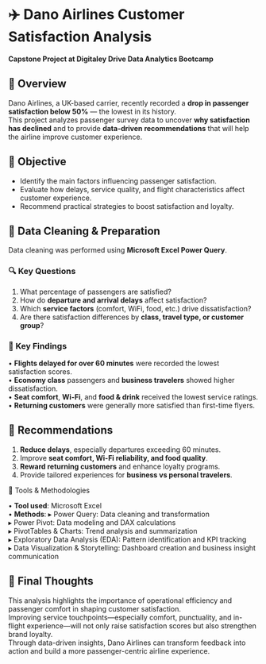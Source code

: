 # ✈️ Dano Airlines Customer Satisfaction Analysis  

**Capstone Project at Digitaley Drive Data Analytics Bootcamp**


## 🧭 Overview  
Dano Airlines, a UK-based carrier, recently recorded a **drop in passenger satisfaction below 50%** — the lowest in its history.  
This project analyzes passenger survey data to uncover **why satisfaction has declined** and to provide **data-driven recommendations** that will help the airline improve customer experience.

## 🎯 Objective  
- Identify the main factors influencing passenger satisfaction.  
- Evaluate how delays, service quality, and flight characteristics affect customer experience.  
- Recommend practical strategies to boost satisfaction and loyalty.  

## 🧹 Data Cleaning & Preparation  
Data cleaning was performed using **Microsoft Excel Power Query**.

### 🔍 Key Questions  
1. What percentage of passengers are satisfied?  
2. How do **departure and arrival delays** affect satisfaction?  
3. Which **service factors** (comfort, WiFi, food, etc.) drive dissatisfaction?  
4. Are there satisfaction differences by **class, travel type, or customer group**?

### 📌 Key Findings  
• **Flights delayed for over 60 minutes** were recorded the lowest satisfaction scores.  
• **Economy class** passengers and **business travelers** showed higher dissatisfaction.  
• **Seat comfort**, **Wi-Fi**, and **food & drink** received the lowest service ratings.  
• **Returning customers** were generally more satisfied than first-time flyers.  
  

## 🚀 Recommendations

1. **Reduce delays**, especially departures exceeding 60 minutes.
2. Improve **seat comfort, Wi-Fi reliability, and food quality**.
3. **Reward returning customers** and enhance loyalty programs.
4. Provide tailored experiences for **business vs personal travelers**.

🧰 Tools & Methodologies 

• **Tool used**: Microsoft Excel  
• **Methods**:
  ▸ Power Query: Data cleaning and transformation  
  ▸ Power Pivot: Data modeling and DAX calculations  
  ▸ PivotTables & Charts: Trend analysis and summarization  
  ▸ Exploratory Data Analysis (EDA): Pattern identification and KPI tracking  
  ▸ Data Visualization & Storytelling: Dashboard creation and business insight communication  

## 🎯 Final Thoughts  
This analysis highlights the importance of operational efficiency and passenger comfort in shaping customer satisfaction.  
Improving service touchpoints—especially comfort, punctuality, and in-flight experience—will not only raise satisfaction scores but also strengthen brand loyalty.  
Through data-driven insights, Dano Airlines can transform feedback into action and build a more passenger-centric airline experience.  

